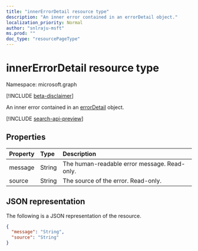 ```yaml
---
title: "innerErrorDetail resource type"
description: "An inner error contained in an errorDetail object."
localization_priority: Normal
author: "snlraju-msft"
ms.prod: ""
doc_type: "resourcePageType"
---
```


# innerErrorDetail resource type

Namespace: microsoft.graph

[!INCLUDE [beta-disclaimer](../../includes/beta-disclaimer.md)]

An inner error contained in an [errorDetail](errordetail.md) object.

[!INCLUDE [search-api-preview](../../includes/search-api-preview-signup.md)]

## Properties

| Property | Type   | Description                                  |
|:---------|:-------|:---------------------------------------------|
| message  | String | The human-readable error message. Read-only. |
| source   | String | The source of the error. Read-only.          |

## JSON representation

The following is a JSON representation of the resource.

<!-- {
  "blockType": "resource",
  "optionalProperties": [

  ],
  "@odata.type": "microsoft.graph.innerErrorDetail",
  "baseType": null
}-->

```json
{
  "message": "String",
  "source": "String"
}
```

<!-- uuid: 16cd6b66-4b1a-43a1-adaf-3a886856ed98
2019-02-04 14:57:30 UTC -->
<!-- {
  "type": "#page.annotation",
  "description": "innerErrorDetail resource",
  "keywords": "",
  "section": "documentation",
  "tocPath": ""
}-->
